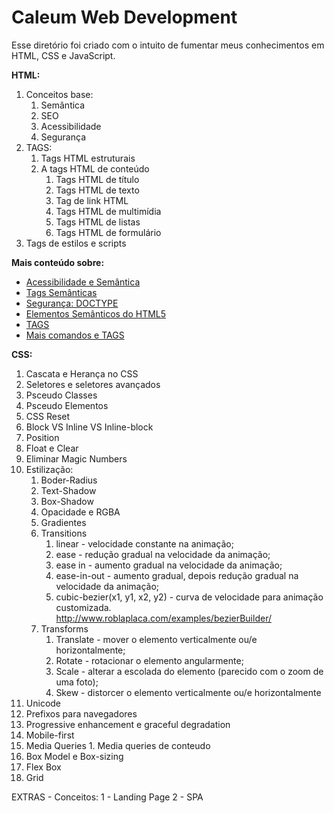 # Caleum Web Development
Esse diretório foi criado com o intuito de fumentar meus conhecimentos em HTML, CSS e JavaScript.

**HTML:**
1. Conceitos base:
      1. Semântica
      2. SEO
      3. Acessibilidade
      4. Segurança
2. TAGS:
      1. Tags HTML estruturais
      2. A tags HTML de conteúdo
          1. Tags HTML de título
          2. Tags HTML de texto
          3. Tag de link HTML
          4. Tags HTML de multimídia
          5. Tags HTML de listas
          6. Tags HTML de formulário
  3. Tags de estilos e scripts

**Mais conteúdo sobre:**
* [Acessibilidade e Semântica](https://medium.com/htmlmoderno/o-guia-completo-sobre-cabe%C3%A7alhos-html-incluindo-sem%C3%A2ntica-seo-e-acessibilidade-f4cc597e679e)
* [Tags Semânticas](https://medium.com/@mikadafne/aprenda-a-formatar-texto-em-html-utilizando-tags-sem%C3%A2nticas-12b419bb08ac)
* [Segurança: DOCTYPE](https://medium.com/htmlmoderno/voc%C3%AA-sempre-v%C3%AA-o-doctype-na-primeira-linha-mas-voc%C3%AA-sabe-o-por-qu%C3%AA-7d68191c6d67)
* [Elementos Semânticos do HTML5](https://www.devmedia.com.br/html-semantico-conheca-os-elementos-semanticos-da-html5/38065)
* [TAGS](https://www.homehost.com.br/blog/tutoriais/tags-html/#topico03)
* [Mais comandos e TAGS](https://www.devmedia.com.br/comandos-e-tags-html5/23618)

**CSS:**
1. Cascata e Herança no CSS
2. Seletores e seletores avançados
3. Psceudo Classes
4. Psceudo Elementos
5. CSS Reset
6. Block VS Inline VS Inline-block
7. Position
8. Float e Clear
9. Eliminar Magic Numbers
10. Estilização:
      1. Boder-Radius
      2. Text-Shadow
      3. Box-Shadow
      4. Opacidade e RGBA
      5. Gradientes
      6. Transitions
          1. linear - velocidade constante na animação;
          2. ease - redução gradual na velocidade da animação;
          3. ease in - aumento gradual na velocidade da animação;
          4. ease-in-out - aumento gradual, depois redução gradual na velocidade da animação;
          5. cubic-bezier(x1, y1, x2, y2) - curva de velocidade para animação customizada. http://www.roblaplaca.com/examples/bezierBuilder/
      7. Transforms
          1. Translate - mover o elemento verticalmente ou/e horizontalmente;
          2. Rotate - rotacionar o elemento angularmente;
          3. Scale - alterar a escolada do elemento (parecido com o zoom de uma foto);
          4. Skew - distorcer o elemento verticalmente ou/e horizontalmente
11. Unicode
12. Prefixos para navegadores
13. Progressive enhancement e graceful	degradation
14. Mobile-first
15. Media Queries
        1. Media queries de conteudo
16. Box Model e Box-sizing
17. Flex Box
18. Grid

EXTRAS - Conceitos:
1 - Landing Page
2 - SPA

